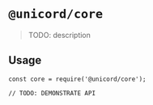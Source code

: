 # `@unicord/core`

> TODO: description

## Usage

```
const core = require('@unicord/core');

// TODO: DEMONSTRATE API
```
